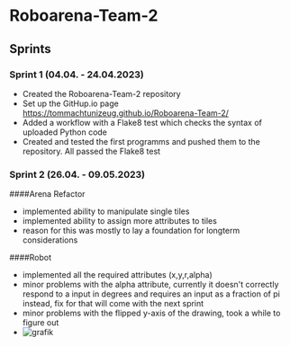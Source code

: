 # Roboarena-Team-2
## Sprints
### Sprint 1 (04.04. - 24.04.2023)
  - Created the Roboarena-Team-2 repository
  - Set up the  GitHup.io page https://tommachtunizeug.github.io/Roboarena-Team-2/
  - Added a workflow with a Flake8 test which checks the syntax of uploaded Python code
  - Created and tested the first programms and pushed them to the repository. All passed the Flake8 test
  
  
### Sprint 2 (26.04. - 09.05.2023)


####Arena Refactor
  - implemented ability to manipulate single tiles
  - implemented ability to assign more attributes to tiles
  - reason for this was mostly to lay a foundation for longterm considerations

####Robot
  - implemented all the required attributes (x,y,r,alpha)
  - minor problems with the alpha attribute, currently it doesn't correctly respond to a input in degrees and requires an input as a fraction of pi instead, fix for that will come with the next sprint
  - minor problems with the flipped y-axis of the drawing, took a while to figure out
  - ![grafik](https://user-images.githubusercontent.com/67464857/236781660-c072cd7c-888f-41c1-84c4-82606ce60a4c.png)
